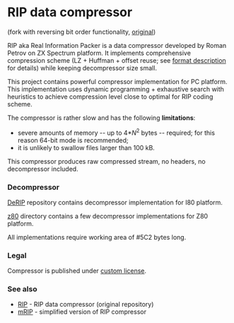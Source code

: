 ﻿# RIP data compressor
 
 (fork with reversing bit order functionality, [original](https://gitlab.com/eugene77/rip))

RIP aka Real Information Packer is a data compressor developed by Roman Petrov on ZX Spectrum platform. It implements comprehensive compression scheme (LZ + Huffman + offset reuse; see [format description](https://gitlab.com/eugene77/rip/-/blob/master/format_description.txt) for details) while keeping decompressor size small.

This project contains powerful compressor implementation for PC platform. This implementation uses dynamic programming + exhaustive search with heuristics to achieve compression level close to optimal for RIP coding scheme.

The compressor is rather slow and has the following **limitations**:

*  severe amounts of memory -- up to 4\**N*<sup>2</sup> bytes -- required; for this reason 64-bit mode is recommended;
*  it is unlikely to swallow files larger than 100 kB.

This compressor produces raw compressed stream, no headers, no decompressor included. 

### Decompressor

[DeRIP](https://github.com/ivagorRetrocomp/DeRIP) repository contains decompressor implementation for I80 platform.

[z80](https://gitlab.com/eugene77/rip/-/tree/master/z80) directory contains a few decompressor implementations for Z80 platform.

All implementations require working area of #5C2 bytes long.

### Legal

Compressor is published under [custom license](LICENSE).

### See also

* [RIP](https://gitlab.com/eugene77/rip) - RIP data compressor (original repository)
* [mRIP](https://gitlab.com/eugene77/mrip) - simplified version of RIP compressor
